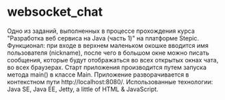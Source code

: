 # websocket_chat
Одно из заданий, выполненных в процессе прохождения курса "Разработка веб сервиса на Java (часть 1)" на платформе Stepic.
Функционал: при входе в верхнем маленьком окошке вводится имя пользователя (nickname), после чего в большом окне можно писать сообщения, которые будут отображаться во всех открытых окнах чата, во всех браузерах.
Старт приложения производится путем запуска метода main() в классе Main. Приложение разворачивается в контекстном пути http://localhost:8080/. 
Использованные технологии: Java SE, Java EE, Jetty, a little of HTML & JavaScript.
